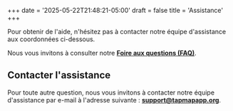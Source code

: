 +++
date = '2025-05-22T21:48:21-05:00'
draft = false
title = 'Assistance'
+++

Pour obtenir de l'aide, n'hésitez pas à contacter notre équipe d'assistance aux coordonnées ci-dessous.

Nous vous invitons à consulter notre [**Foire aux questions (FAQ)**](https://tapmapapp.org/faq).

## Contacter l'assistance
Pour toute autre question, nous vous invitons à contacter notre équipe d'assistance par e-mail à l'adresse suivante : [**support@tapmapapp.org**](mailto:support@tapmapapp.org).
